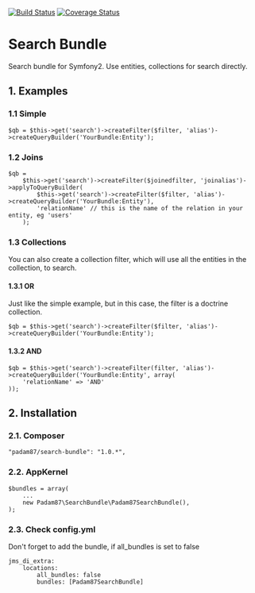 [![Build Status](https://travis-ci.org/Padam87/SearchBundle.png)](https://travis-ci.org/Padam87/SearchBundle)
[![Coverage Status](https://coveralls.io/repos/Padam87/SearchBundle/badge.png)](https://coveralls.io/r/Padam87/SearchBundle)

# Search Bundle #

Search bundle for Symfony2. Use entities, collections for search directly.

## 1. Examples ##

### 1.1 Simple ###

	$qb = $this->get('search')->createFilter($filter, 'alias')->createQueryBuilder('YourBundle:Entity');

### 1.2 Joins ###

	$qb =
        $this->get('search')->createFilter($joinedfilter, 'joinalias')->applyToQueryBuilder(
            $this->get('search')->createFilter($filter, 'alias')->createQueryBuilder('YourBundle:Entity'),
            'relationName' // this is the name of the relation in your entity, eg 'users'
        );

### 1.3 Collections ###

You can also create a collection filter, which will use all the entities in the collection, to search.

#### 1.3.1 OR ####

Just like the simple example, but in this case, the filter is a doctrine collection.

	$qb = $this->get('search')->createFilter($filter, 'alias')->createQueryBuilder('YourBundle:Entity');

#### 1.3.2 AND ####

    $qb = $this->get('search')->createFilter(filter, 'alias')->createQueryBuilder('YourBundle:Entity', array(
        'relationName' => 'AND'
    ));

## 2. Installation ##

### 2.1. Composer ###

    "padam87/search-bundle": "1.0.*",

### 2.2. AppKernel ###

    $bundles = array(
		...
        new Padam87\SearchBundle\Padam87SearchBundle(),
    );

### 2.3. Check config.yml ###

Don't forget to add the bundle, if all_bundles is set to false

	jms_di_extra:
	    locations:
	        all_bundles: false
	        bundles: [Padam87SearchBundle]
